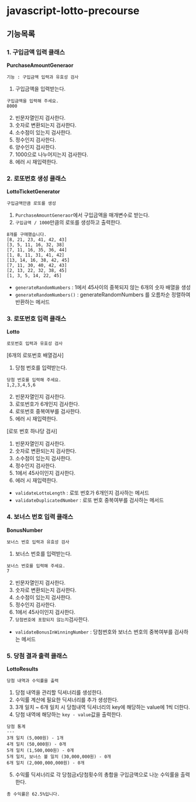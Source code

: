 # javascript-lotto-precourse

## 기능목록

### 1. 구입금액 입력 클래스

**PurchaseAmountGeneraor**

```
기능 : 구입금액 입력과 유효성 검사
```

1. 구입금액을 입력받는다.

```
구입금액을 입력해 주세요.
8000
```

2. 빈문자열인지 검사한다.
3. 숫자로 변환되는지 검사한다.
4. 소수점이 있는지 검사한다.
5. 정수인지 검사한다.
6. 양수인지 검사한다.
7. 1000으로 나누어지는지 검사한다.
8. 에러 시 재입력한다.

### 2. 로또번호 생성 클래스

**LottoTicketGenerator**

```
구입금액만큼 로또를 생성
```

1. <code>PurchaseAmountGeneraor</code>에서 구입금액을 매개변수로 받는다.
2. <code>구입금액 / 1000</code>만큼의 로또를 생성하고 출력한다.

```
8개를 구매했습니다.
[8, 21, 23, 41, 42, 43]
[3, 5, 11, 16, 32, 38]
[7, 11, 16, 35, 36, 44]
[1, 8, 11, 31, 41, 42]
[13, 14, 16, 38, 42, 45]
[7, 11, 30, 40, 42, 43]
[2, 13, 22, 32, 38, 45]
[1, 3, 5, 14, 22, 45]
```

- <code>generateRandomNumbers</code> : 1에서 45사이의 중복되지 않는 6개의 숫자 배열을 생성
- <code>generateRandomNumbers()</code> : generateRandomNumbers 를 오름차순 정렬하여 반환하는 메서드

### 3. 로또번호 입력 클래스

**Lotto**

```
로또번호 입력과 유효성 검사
```

[6개의 로또번호 배열검사]

1. 당첨 번호를 입력받는다.

```
당첨 번호를 입력해 주세요.
1,2,3,4,5,6
```

2. 빈문자열인지 검사한다.
3. 로또번호가 6개인지 검사한다.
4. 로또번호 중복여부를 검사한다.
5. 에러 시 재입력한다.

[로또 번호 하나당 검사]

1. 빈문자열인지 검사한다.
2. 숫자로 변환되는지 검사한다.
3. 소수점이 있는지 검사한다.
4. 정수인지 검사한다.
5. 1에서 45사이인지 검사한다.
6. 에러 시 재입력한다.

- <code>validateLottoLength</code> : 로또 번호가 6개인지 검사하는 메서드
- <code>validateDuplicatedNumber</code> : 로또 번호 중복여부를 검사하는 메서드

### 4. 보너스 번호 입력 클래스

**BonusNumber**

```
보너스 번호 입력과 유효성 검사
```

1. 보너스 번호를 입력받는다.

```
보너스 번호를 입력해 주세요.
7
```

2. 빈문자열인지 검사한다.
3. 숫자로 변환되는지 검사한다.
4. 소수점이 있는지 검사한다.
5. 정수인지 검사한다.
6. 1에서 45사이인지 검사한다.
7. <code>당첨번호에 포함되지 않는지</code>검사한다.

- <code>validateBonusInWinningNumber</code> : 당첨번호와 보너스 번호의 중복여부를 검사하는 메서드

### 5. 당첨 결과 출력 클래스

**LottoResults**

```
당첨 내역과 수익률을 출력
```

1. 당첨 내역을 관리할 딕셔너리를 생성한다.
2. 수익률 계산에 필요한 딕셔너리를 추가 생성한다.
3. 3개 일치 ~ 6개 일치 시 당첨내역 딕셔너리의 key에 해당하는 value에 1씩 더한다.
4. 당첨 내역에 해당하는 <code>key - value</code>값을 출력한다.

```
당첨 통계
---
3개 일치 (5,000원) - 1개
4개 일치 (50,000원) - 0개
5개 일치 (1,500,000원) - 0개
5개 일치, 보너스 볼 일치 (30,000,000원) - 0개
6개 일치 (2,000,000,000원) - 0개
```

5. 수익률 딕셔너리로 각 당첨금x당첨횟수의 총합을 구입금액으로 나눈 수익률을 출력한다.

```
총 수익률은 62.5%입니다.
```
